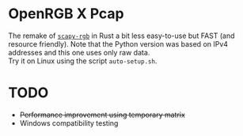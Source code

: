 # OpenRGB X Pcap
The remake of [`scapy-rgb`](https://github.com/p6nj/scapy-music/blob/main/SacpyRGB.py) in Rust a bit less easy-to-use but FAST (and resource friendly).
Note that the Python version was based on IPv4 addresses and this one uses only raw data.  
Try it on Linux using the script `auto-setup.sh`.
# TODO
- ~~Performance improvement using temporary matrix~~
- Windows compatibility testing
